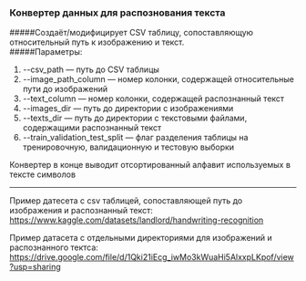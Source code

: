 ### Конвертер данных для распознования текста  
#####Создаёт/модифицирует CSV таблицу, сопоставляющую относительный путь к изображению и текст.  
#####Параметры:  
1. --csv_path — путь до CSV таблицы
2. --image_path_column — номер колонки, содержащей относительные пути до изображений
3. --text_column — номер колонки, содержащей распознанный текст
4. --images_dir — путь до директории с изображениями
5. --texts_dir — путь до директории с текстовыми файлами, содержащими распознанный текст
6. --train_validation_test_split — флаг разделения таблицы на тренировочную, валидационную и тестовую выборки   

Конвертер в конце выводит отсортированный алфавит используемых в тексте символов

------------------------------------  
Пример датесета с csv таблицей, сопоставляющей путь до изображения и распознанный текст:  
https://www.kaggle.com/datasets/landlord/handwriting-recognition  
  
Пример датасета с отдельными директориями для изображений и распознанного тектса:  
https://drive.google.com/file/d/1Qki21iEcg_iwMo3kWuaHi5AlxxpLKpof/view?usp=sharing  
